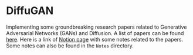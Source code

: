 # DiffuGAN

Implementing some groundbreaking research papers related to Generative Adversarial Networks (GANs) and Diffusion. A list of papers can be found [here](https://hari31416.notion.site/Papers-397d5410555441af966f676331009cf9). Here is a link of [Notion page](https://hari31416.notion.site/Notes-088f436692144fb7a5673b4a92a72dd3) with some notes related to the papers. Some notes can also be found in the `Notes` directory.
